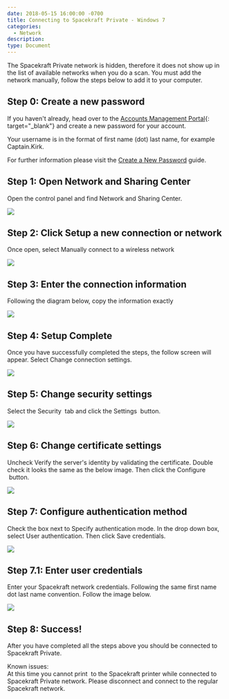 ```yaml
---
date: 2018-05-15 16:00:00 -0700
title: Connecting to Spacekraft Private - Windows 7
categories:
  - Network
description:
type: Document
---
```


<u><em><strong></strong></em></u>

The Spacekraft Private network is hidden, therefore it does not show up in the list of available networks when you do a scan. You must add the network manually, follow the steps below to add it to your computer.

## Step 0: Create a new password

If you haven't already, head over to the&nbsp;[Accounts Management Portal](http://accounts.cmpny.com/pwm){: target="_blank"}&nbsp;and create a new password for your account.

Your username is in the format of first name (dot) last name, for example Captain.Kirk.

For further information please visit the [Create a New Password](/getting-started/create-a-new-password/)&nbsp;guide.

## Step 1: Open Network and Sharing Center

Open the control panel and find Network and Sharing Center.

![](/uploads/capture.JPG)

## Step 2: Click Setup a new connection or network

Once open, select Manually connect to a wireless network

![](/uploads/capture2.JPG)

## Step 3: Enter the connection information

Following the diagram below, copy the information exactly

![](/uploads/capture4.JPG)

## Step 4: Setup Complete

Once you have successfully completed the steps, the follow screen will appear. Select Change connection settings.

![](/uploads/capture5.JPG)

## Step 5: Change security settings

Select the Security &nbsp;tab and click the Settings &nbsp;button.

![](/uploads/capture6.JPG)

## Step 6: Change certificate settings

Uncheck Verify the server's identity by validating the certificate. Double check it looks the same as the below image. Then click the Configure &nbsp;button.

![](/uploads/capture7.JPG)

## Step 7: Configure authentication method

Check the box next to Specify authentication mode. In the drop down box, select User authentication. Then click Save credentials.

![](/uploads/capture9.JPG)

## Step 7.1: Enter user credentials

Enter your Spacekraft network credentials. Following the same first name dot last name convention. Follow the image below.

![](/uploads/capture10.JPG)

## Step 8: Success!

After you have completed all the steps above you should be connected to Spacekraft Private.

Known issues:<br>At this time you cannot print &nbsp;to the Spacekraft printer while connected to Spacekraft Private network. Please disconnect and connect to the regular Spacekraft network.